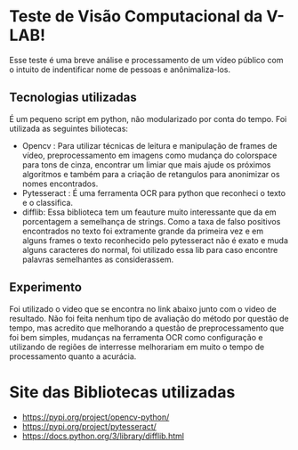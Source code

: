# Teste de Visão Computacional da V-LAB!

Esse teste é uma breve análise e processamento de um vídeo público com o intuito de indentificar nome de pessoas e anônimaliza-los.

## Tecnologias utilizadas

É um pequeno script em python, não modularizado por conta do tempo.
Foi utilizada as seguintes biliotecas:
- Opencv : Para utilizar técnicas de leitura e manipulação de frames de vídeo, preprocessamento em imagens como  mudança do colorspace para tons de cinza, encontrar um limiar que mais ajude os próximos algoritmos e também para a criação de retangulos para anonimizar os nomes encontrados.
- Pytesseract : É uma ferramenta OCR para python que reconheci o texto e o classifica.
- difflib: Essa biblioteca tem um feauture muito interessante que da em porcentagem a semelhança de strings. Como a taxa de falso positivos encontrados no texto foi extramente grande da primeira vez e em alguns frames o texto reconhecido pelo pytesseract não é exato e muda alguns caracteres do normal, foi utilizado essa lib para caso encontre palavras semelhantes as considerassem. 

## Experimento
Foi utilizado o video que se encontra no link abaixo junto com o video de resultado. Não foi feita nenhum tipo de avaliação do método por questão de tempo, mas acredito que melhorando a questão de preprocessamento que foi bem simples, mudanças na ferramenta OCR como configuração e utilizando de regiões de interresse melhorariam em muito o tempo de processamento quanto a acurácia.

# Site das Bibliotecas utilizadas
- https://pypi.org/project/opencv-python/
- https://pypi.org/project/pytesseract/
- https://docs.python.org/3/library/difflib.html
